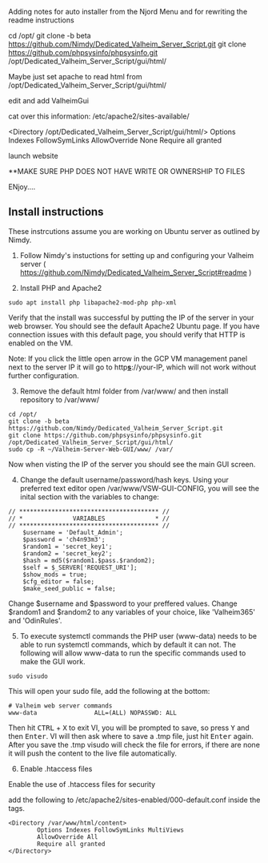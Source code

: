 Adding notes for auto installer from the Njord Menu and for rewriting the readme instructions

cd /opt/
git clone -b beta https://github.com/Nimdy/Dedicated_Valheim_Server_Script.git
git clone https://github.com/phpsysinfo/phpsysinfo.git /opt/Dedicated_Valheim_Server_Script/gui/html/

Maybe just set apache to read html from /opt/Dedicated_Valheim_Server_Script/gui/html/

edit and add ValheimGui

cat over this information:
/etc/apache2/sites-available/

 <Directory /opt/Dedicated_Valheim_Server_Script/gui/html/>
            Options Indexes FollowSymLinks
            AllowOverride None
            Require all granted
 </Directory>

launch website

**MAKE SURE PHP DOES NOT HAVE WRITE OR OWNERSHIP TO FILES

ENjoy....



## Install instructions
These instrcutions assume you are working on Ubuntu server as outlined by Nimdy.

1) Follow Nimdy's instuctions for setting up and configuring your Valheim server ( https://github.com/Nimdy/Dedicated_Valheim_Server_Script#readme )

2) Install PHP and Apache2

```
sudo apt install php libapache2-mod-php php-xml
```

Verify that the install was successful by putting the IP of the server in your web browser. You should see the default Apache2 Ubuntu page. If you have connection issues with this default page, you should verify that HTTP is enabled on the VM.

Note: If you click the little open arrow in the GCP VM management panel next to the server IP it will go to http<b><u>s</u></b>://your-IP, which will not work without further configuration.

3) Remove the default html folder from /var/www/ and then install repository to /var/www/

```
cd /opt/
git clone -b beta https://github.com/Nimdy/Dedicated_Valheim_Server_Script.git
git clone https://github.com/phpsysinfo/phpsysinfo.git /opt/Dedicated_Valheim_Server_Script/gui/html/
sudo cp -R ~/Valheim-Server-Web-GUI/www/ /var/
```

Now when visting the IP of the server you should see the main GUI screen.

4) Change the default username/password/hash keys. Using your preferred text editor open /var/www/VSW-GUI-CONFIG, you will see the inital section with the variables to change:
```
// *************************************** //
// *              VARIABLES              * //
// *************************************** //
	$username = 'Default_Admin';
	$password = 'ch4n93m3';
	$random1 = 'secret_key1';
	$random2 = 'secret_key2';
	$hash = md5($random1.$pass.$random2); 
	$self = $_SERVER['REQUEST_URI'];
	$show_mods = true;
	$cfg_editor = false;
	$make_seed_public = false;
```
Change $username and $password to your preffered values. Change $random1 and $random2 to any variables of your choice, like 'Valheim365' and 'OdinRules'.

5) To execute systemctl commands the PHP user (www-data) needs to be able to run systemctl commands, which by default it can not. The following will allow www-data to run the specific commands used to make the GUI work.

```
sudo visudo
```
This will open your sudo file, add the following at the bottom:

```
# Valheim web server commands
www-data                ALL=(ALL) NOPASSWD: ALL
```

Then hit <kbd>CTRL</kbd> + <kbd>X</kbd> to exit VI, you will be prompted to save, so press <kbd>Y</kbd> and then <kbd>Enter</kbd>. VI will then ask where to save a .tmp file, just hit <kbd>Enter</kbd> again. After you save the .tmp visudo will check the file for errors, if there are none it will push the content to the live file automatically.

6) Enable .htaccess files

Enable the use of .htaccess files for security

add the following to /etc/apache2/sites-enabled/000-default.conf inside the <VirtualHost> tags. 

```
<Directory /var/www/html/content>
        Options Indexes FollowSymLinks MultiViews
        AllowOverride All
        Require all granted
</Directory>
```
